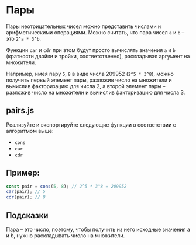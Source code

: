 # Пары

Пары неотрицательных чисел можно представить числами и арифметическими операциями. Можно считать, что пара чисел `a` и `b` – это `2^a * 3^b`.

Функции `car` и `cdr` при этом будут просто вычислять значения `a` и `b` (кратности двойки и тройки, соответственно), раскладывая аргумент на множители.

Например, имея пару `5`, `8` в виде числа 209952 (`2^5 * 3^8`), можно получить первый элемент пары, разложив число на множители и вычислив факторизацию для числа 2, а второй элемент пары – разложив число на множители и вычислив факторизацию для числа 3.

## pairs.js
Реализуйте и экспортируйте следующие функции в соответствии с алгоритмом выше:


* `cons`
* `car`
* `cdr`

## Пример:

``` javascript
const pair = cons(5, 8); // 2^5 * 3^8 = 209952
car(pair); // 5
cdr(pair); // 8
```

## Подсказки
Пара – это число, поэтому, чтобы получить из него исходные значения a и b, нужно раскладывать число на множители.